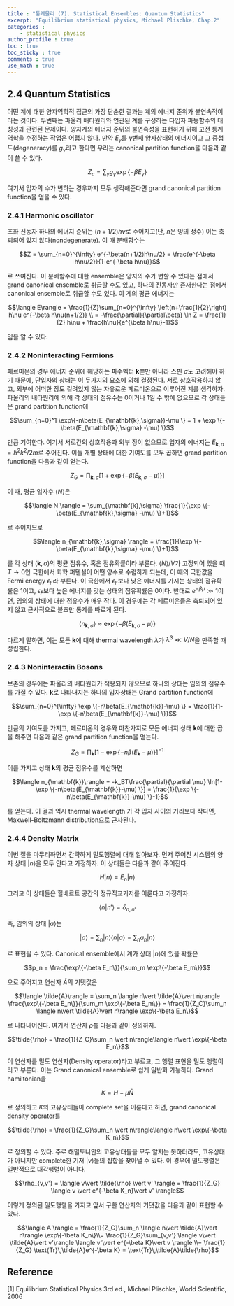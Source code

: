 ```yaml
---
title : "통계물리 (7). Statistical Ensembles: Quantum Statistics"
excerpt: "Equilibrium statistical physics, Michael Plischke, Chap.2"
categories :
    - statistical physics
author_profile : true
toc : true
toc_sticky : true
comments : true
use_math : true
---
```


## 2.4 Quantum Statistics

어떤 계에 대한 양자역학적 접근의 가장 단순한 결과는 계의 에너지 준위가 불연속적이라는 것이다. 두번째는 파울리 배타원리와 연관된 계를 구성하는 다입자 파동함수의 대칭성과 관련된 문제이다. 양자계의 에너지 준위의 불연속성을 표현하기 위해 고전 통계역학을 수정하는 작업은 어렵지 않다. 만약 $E_{\gamma}$를 $\gamma$번째 양자상태의 에너지이고 그 중첩도(degeneracy)를 $g_{\gamma}$라고 한다면 우리는 canonical partition function을 다음과 같이 쓸 수 있다.

$$Z_c = \sum_{\gamma} g_{\gamma} \exp\{-\beta E_{\gamma}\} $$

여기서 입자의 수가 변하는 경우까지 모두 생각해준다면 grand canonical partition function을 얻을 수 있다.

### 2.4.1 Harmonic oscillator

조화 진동자 하나의 에너지 준위는 $(n+1/2)h\nu$로 주어지고(단, $n$은 양의 정수) 이는 축퇴되어 있지 않다(nondegenerate). 이 때 분배함수는

$$Z = \sum_{n=0}^{\infty} e^{-\beta(n+1/2)h\nu/2} = \frac{e^{-\beta h\nu/2}}{1-e^{-\beta h\nu}}$$

로 쓰여진다. 이 분배함수에 대한 ensemble은 양자의 수가 변할 수 있다는 점에서 grand canonical ensemble로 취급할 수도 있고, 하나의 진동자만 존재한다는 점에서 canonical ensemble로 취급할 수도 있다. 이 계의 평균 에너지는

$$\langle E\rangle = \frac{1}{Z}\sum_{n=0}^{\infty} \left(n+\frac{1}{2}\right) h\nu e^{-\beta h\nu(n+1/2)} \\ = -\frac{\partial}{\partial\beta} \ln Z = \frac{1}{2} h\nu + \frac{h\nu}{e^{\beta h\nu}-1}$$

임을 알 수 있다.

### 2.4.2 Noninteracting Fermions

페르미온의 경우 에너지 준위에 해당하는 파수벡터 $\mathbf{k}$뿐만 아니라 스핀 $\sigma$도 고려해야 하기 때문에, 단입자의 상태는 이 두가지의 요소에 의해 결정된다. 서로 상호작용하지 않고, 외부에 어떠한 장도 걸려있지 않는 자유로운 페르미온으로 이루어진 계를 생각하자. 파울리의 배타원리에 의해 각 상태의 점유수는 $0$이거나 $1$일 수 밖에 없으므로 각 상태들은 grand partition function에

$$\sum_{n=0}^1 \exp\{-n\beta(E_{\mathbf{k},\sigma})-\mu \} = 1 + \exp \{-\beta(E_{\mathbf{k},\sigma} -\mu) \}$$

만큼 기여한다. 여기서 서로간의 상호작용과 외부 장이 없으므로 입자의 에너지는 $E_{\mathbf{k},\sigma} = \hbar^2 k^2/2m$로 주어진다. 이들 개별 상태에 대한 기여도를 모두 곱하면 grand partition function을 다음과 같이 얻는다.

$$Z_G = \prod_{\mathbf{k},\sigma}[1 + \exp \{-\beta(E_{\mathbf{k},\sigma} -\mu) \}]$$

이 때, 평균 입자수 $\langle N \rangle$은

$$\langle N \rangle = \sum_{\mathbf{k},\sigma} \frac{1}{\exp \{-\beta(E_{\mathbf{k},\sigma} -\mu) \}+1}$$

로 주어지므로

$$\langle n_{\mathbf{k},\sigma} \rangle = \frac{1}{\exp \{-\beta(E_{\mathbf{k},\sigma} -\mu) \}+1}$$

를 각 상태 $(\mathbf{k},\sigma)$의 평균 점유수, 혹은 점유확률이라 부른다. $\langle N\rangle/V$가 고정되어 있을 때 $T \rightarrow 0$인 극한에서 화학 퍼텐셜이 어떤 양수로 수렴하게 되는데, 이 때의 극한값을 Fermi energy $\epsilon_F$라 부른다. 이 극한에서 $\epsilon_F$보다 낮은 에너지를 가지는 상태의 점유확률은 1이고, $\epsilon_F$보다 높은 에너지를 갖는 상태의 점유확률은 0이다. 반대로 $e^{-\beta \mu} \gg 1$이면, 임의의 상태에 대한 점유수가 매우 작다. 이 경우에는 각 페르미온들은 축퇴되어 있지 않고 근사적으로 볼츠만 통계를 따르게 된다.

$$\langle n_{\mathbf{k},\sigma} \rangle\approx \exp \{-\beta(E_{\mathbf{k},\sigma} -\mu) \}$$

다르게 말하면, 이는 모든 $\mathbf{k}$에 대해 thermal wavelength $\lambda$가 $\lambda^3 \ll V/N$을 만족할 때 성립한다.

### 2.4.3 Noninteractin Bosons

보존의 경우에는 파울리의 배타원리가 적용되지 않으므로 하나의 상태는 임의의 점유수를 가질 수 있다. $\mathbf{k}$로 나타내지는 하나의 입자상태는 Grand partition function에 

$$\sum_{n=0}^{\infty} \exp \{-n\beta(E_{\mathbf{k}}-\mu) \} = \frac{1}{1-\exp \{-n\beta(E_{\mathbf{k}}-\mu) \}}$$

만큼의 기여도를 가지고, 페르미온의 경우와 마찬가지로 모든 에너지 상태 $\mathbf{k}$에 대한 곱을 해주면 다음과 같은 grand partition function을 얻는다.

$$Z_G = \prod_{\mathbf{k}}[1-\exp \{-n\beta(E_{\mathbf{k}}-\mu) \}]^{-1}$$

이를 가지고 상태 $\mathbf{k}$의 평균 점유수를 계산하면

$$\langle n_{\mathbf{k}}\rangle = -k_BT\frac{\partial}{\partial \mu} \ln[1-\exp \{-n\beta(E_{\mathbf{k}}-\mu) \}] = \frac{1}{\exp \{-n\beta(E_{\mathbf{k}}-\mu) \}-1}$$

를 얻는다. 이 결과 역시 thermal wavelength 가 각 입자 사이의 거리보다 작다면, Maxwell-Boltzmann distribution으로 근사된다.

### 2.4.4 Density Matrix

이번 절을 마무리하면서 간략하게 밀도행렬에 대해 알아보자. 먼저 주어진 시스템의 양자 상태 $\vert n\rangle$을 모두 안다고 가정하자. 이 상태들은 다음과 같이 주어진다.

$$H\vert n\rangle = E_n \vert n\rangle$$

그리고 이 상태들은 힐베르트 공간의 정규직교기저를 이룬다고 가정하자.

$$\langle n \vert n'\rangle = \delta_{n,n'}$$

즉, 임의의 상태 $\vert a\rangle$는 

$$\vert a \rangle = \sum_n \vert n\rangle \langle n \vert a \rangle= \sum_n a_n \vert n \rangle$$

로 표현될 수 있다. Canonical ensemble에서 계가 상태 $\vert n\rangle$에 있을 확률은

$$p_n = \frac{\exp\{-\beta E_n\}}{\sum_m \exp\{-\beta E_m\}}$$

으로 주어지고 연산자 $\tilde{A}$의 기댓값은

$$\langle \tilde{A}\rangle = \sum_n \langle n\vert \tilde{A}\vert n\rangle  \frac{\exp\{-\beta E_n\}}{\sum_m \exp\{-\beta E_m\}} = \frac{1}{Z_C}\sum_n \langle n\vert \tilde{A}\vert n\rangle \exp\{-\beta E_n\}$$

로 나타내어진다. 여기서 연산자 $\tilde{\rho}$를 다음과 같이 정의하자.

$$\tilde{\rho} = \frac{1}{Z_C}\sum_n \vert n\rangle\langle n\vert \exp\{-\beta E_n\}$$

이 연산자를 밀도 연산자(Density operator)라고 부르고, 그 행렬 표현을 밀도 행렬이라고 부른다. 이는 Grand canonical ensemble로 쉽게 일반화 가능하다. Grand hamiltonian을

$$K = H - \mu \tilde{N}$$

로 정의하고 $K$의 고유상태들이 complete set을 이룬다고 하면, grand canonical density operator를

$$\tilde{\rho} = \frac{1}{Z_G}\sum_n \vert n\rangle\langle n\vert \exp\{-\beta K_n\}$$

로 정의할 수 있다. 주로 해밀토니안의 고유상태들을 모두 알지는 못하더라도, 고유상태가 아니지만 complete한 기저 $\vert v\rangle$들의 집합을 찾아낼 수 있다. 이 경우에 밀도행렬은 일반적으로 대각행렬이 아니다.

$$\rho_{v,v'} = \langle v\vert \tilde{\rho} \vert v' \rangle = \frac{1}{Z_G} \langle v \vert e^{-\beta K_n}\vert v' \rangle$$

이렇게 정의된 밀도행렬을 가지고 앞서 구한 연산자의 기댓값을 다음과 같이 표현할 수 있다.

$$\langle A \rangle =  \frac{1}{Z_G}\sum_n \langle n\vert \tilde{A}\vert n\rangle \exp\{-\beta K_n\}\\= \frac{1}{Z_G}\sum_{v,v'} \langle v\vert \tilde{A}\vert v'\rangle \langle v'\vert e^{-\beta K}\vert v \rangle \\= \frac{1}{Z_G} \text{Tr}\,\tilde{A}e^{-\beta K} = \text{Tr}\,\tilde{A}\tilde{\rho}$$


## Reference

[1] Equilibrium Statistical Physics 3rd ed., Michael Plischke, World Scientific, 2006